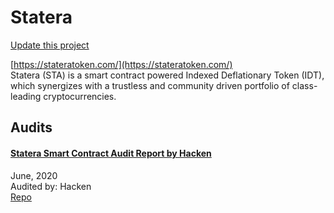 
# Statera

[Update this project](https://github.com/ConsenSys/blockchainSecurityDB/edit/master/projects/statera.json)
  
[https://stateratoken.com/](https://stateratoken.com/)<br>
Statera (STA) is a smart contract powered Indexed Deflationary Token (IDT), which synergizes with a trustless and community driven portfolio of class-leading cryptocurrencies.


## Audits



#### [Statera Smart Contract Audit Report by Hacken](https://hacken.io/wp-content/uploads/2020/06/Statera_SC_Audit_Report.pdf)

June, 2020<br>
Audited by: Hacken<br>
[Repo](https://github.com/StateraProject/statera-token)<br>
      

  



